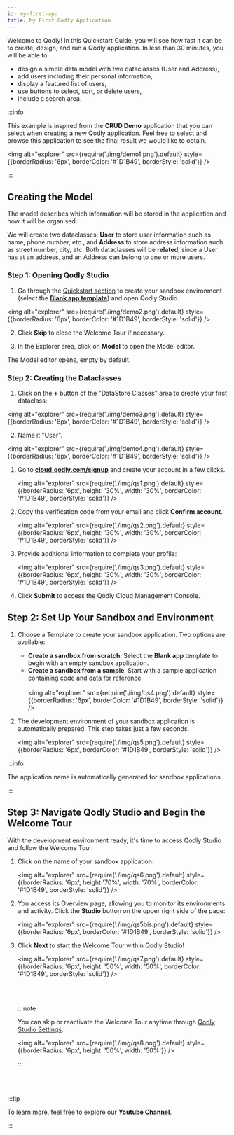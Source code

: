 ```yaml
---
id: my-first-app
title: My First Qodly Application
---
```


Welcome to Qodly! In this Quickstart Guide, you will see how fast it can be to create, design, and run a Qodly application. In less than 30 minutes, you will be able to:

- design a simple data model with two dataclasses (User and Address),
- add users including their personal information,
- display a featured list of users,
- use buttons to select, sort, or delete users,
- include a search area.

:::info

This example is inspired from the **CRUD Demo** application that you can select when creating a new Qodly application. Feel free to select and browse this application to see the final result we would like to obtain.

<img alt="explorer" src={require('./img/demo1.png').default} style={{borderRadius: '6px', borderColor: '#1D1B49', borderStyle: 'solid'}} />

:::

## Creating the Model

The model describes which information will be stored in the application and how it will be organised.  

We will create two dataclasses: **User** to store user information such as name, phone number, etc., and **Address** to store address information such as street number, city, etc. Both dataclasses will be **related**, since a User has at an address, and an Address can belong to one or more users.


### Step 1: Opening Qodly Studio

1. Go through the [Quickstart section](quickstart.md) to create your sandbox environment (select the [**Blank app template**](quickstart.md#step-2-set-up-your-sandbox-and-environment)) and open Qodly Studio.

<img alt="explorer" src={require('./img/demo2.png').default} style={{borderRadius: '6px', borderColor: '#1D1B49', borderStyle: 'solid'}} />


2. Click **Skip** to close the Welcome Tour if necessary.

3. In the Explorer area, click on **Model** to open the Model editor.

The Model editor opens, empty by default.


### Step 2: Creating the Dataclasses

1. Click on the **+** button of the "DataStore Classes" area to create your first dataclass:

<img alt="explorer" src={require('./img/demo3.png').default} style={{borderRadius: '6px', borderColor: '#1D1B49', borderStyle: 'solid'}} />

2. Name it "User".

<img alt="explorer" src={require('./img/demo4.png').default} style={{borderRadius: '6px', borderColor: '#1D1B49', borderStyle: 'solid'}} />

1. Go to [**cloud.qodly.com/signup**](https://cloud.qodly.com/signup) and create your account in a few clicks.

    <img alt="explorer" src={require('./img/qs1.png').default} style={{borderRadius: '6px', height: '30%', width: '30%', borderColor: '#1D1B49', borderStyle: 'solid'}} />

2. Copy the verification code from your email and click **Confirm account**.

    <img alt="explorer" src={require('./img/qs2.png').default} style={{borderRadius: '6px', height: '30%', width: '30%', borderColor: '#1D1B49', borderStyle: 'solid'}} />

3. Provide additional information to complete your profile:

    <img alt="explorer" src={require('./img/qs3.png').default} style={{borderRadius: '6px', height: '30%', width: '30%', borderColor: '#1D1B49', borderStyle: 'solid'}} />

4. Click **Submit** to access the Qodly Cloud Management Console.


## Step 2: Set Up Your Sandbox and Environment

1. Choose a Template to create your sandbox application. Two options are available:

    - **Create a sandbox from scratch**: Select the **Blank app** template to begin with an empty sandbox application.
    - **Create a sandbox from a sample**: Start with a sample application containing code and data for reference.
    <br/><br/>
    <img alt="explorer" src={require('./img/qs4.png').default} style={{borderRadius: '6px', borderColor: '#1D1B49', borderStyle: 'solid'}} />


2. The development environment of your sandbox application is automatically prepared. This step takes just a few seconds.

   <img alt="explorer" src={require('./img/qs5.png').default} style={{borderRadius: '6px', borderColor: '#1D1B49', borderStyle: 'solid'}} />

:::info

The application name is automatically generated for sandbox applications.  

:::


## Step 3: Navigate Qodly Studio and Begin the Welcome Tour


With the development environment ready, it's time to access Qodly Studio and follow the Welcome Tour.

1. Click on the name of your sandbox application:

   <img alt="explorer" src={require('./img/qs6.png').default} style={{borderRadius: '6px', height:'70%', width: '70%', borderColor: '#1D1B49', borderStyle: 'solid'}} />

2. You access its Overview page, allowing you to monitor its environments and activity. Click the **Studio** button on the upper right side of the page:

   <img alt="explorer" src={require('./img/qs5bis.png').default} style={{borderRadius: '6px', borderColor: '#1D1B49', borderStyle: 'solid'}} />


3. Click **Next** to start the Welcome Tour within Qodly Studio!

    <img alt="explorer" src={require('./img/qs7.png').default} style={{borderRadius: '6px', height: '50%', width: '50%', borderColor: '#1D1B49', borderStyle: 'solid'}} />

    <br/><br/>

    :::note

    You can skip or reactivate the Welcome Tour anytime through [Qodly Studio Settings](../studio/settings.md#activate-welcome-tour).

    <img alt="explorer" src={require('./img/qs8.png').default} style={{borderRadius: '6px', height: '50%', width: '50%'}} />

    :::

<br/><br/>

:::tip

To learn more, feel free to explore our [**Youtube Channel**](https://www.youtube.com/channel/UCLNHKvjJQZ_5D1ziskba6jg).

:::
